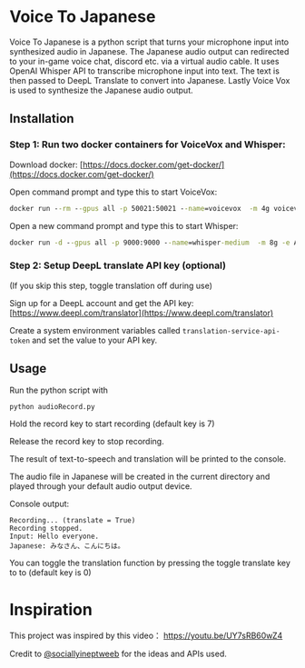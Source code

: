 # Voice To Japanese

Voice To Japanese is a python script that turns your microphone input into synthesized audio in Japanese. The Japanese audio output can redirected to your in-game voice chat, discord etc. via a virtual audio cable. It uses OpenAI Whisper API to transcribe microphone input into text. The text is then passed to DeepL Translate to convert into Japanese. Lastly Voice Vox is used to synthesize the Japanese audio output. 

## Installation

### Step 1: Run two docker containers for VoiceVox and Whisper:
Download docker: 
[https://docs.docker.com/get-docker/](https://docs.docker.com/get-docker/)

Open command prompt and type this to start VoiceVox:
```cmd
docker run --rm --gpus all -p 50021:50021 --name=voicevox  -m 4g voicevox/voicevox_engine:nvidia-ubuntu20.04-latest
```

Open a new command prompt and type this to start Whisper:
```cmd
docker run -d --gpus all -p 9000:9000 --name=whisper-medium  -m 8g -e ASR_MODEL=medium onerahmet/openai-whisper-asr-webservice:latest-gpu
```

### Step 2: Setup DeepL translate API key (optional)
(If you skip this step, toggle translation off during use)

Sign up for a DeepL account and get the API key: 
[https://www.deepl.com/translator](https://www.deepl.com/translator)

Create a system environment variables called ```translation-service-api-token``` and set the value to your API key.

## Usage
Run the python script with 
```
python audioRecord.py
```

Hold the record key to start recording (default key is 7)

Release the record key to stop recording.

The result of text-to-speech and translation will be printed to the console.

The audio file in Japanese will be created in the current directory and played through your default audio output device.

Console output:
```
Recording... (translate = True)
Recording stopped.
Input: Hello everyone.
Japanese: みなさん、こんにちは。
```

You can toggle the translation function by pressing the toggle translate key to to  (default key is 0)

# Inspiration

This project was inspired by this video：
https://youtu.be/UY7sRB60wZ4

Credit to
[@sociallyineptweeb](https://www.youtube.com/@sociallyineptweeb)
for the ideas and APIs used.
